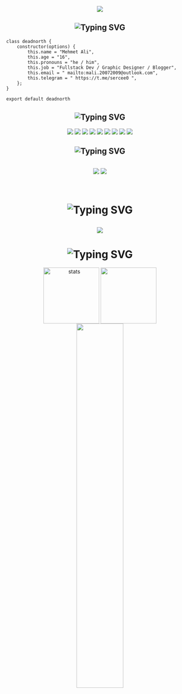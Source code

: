 <p align="center">

  <img src="https://cdn.discordapp.com/attachments/971384335531921428/1114669613494571058/Roronoa_Zoro_Banner.png" >

</p>


<h2 align="center"><img src="https://readme-typing-svg.herokuapp.com?font=JetBrains+Mono&duration=2000&pause=1000&color=48D1CC&center=true&vCenter=true&width=435&lines=Hello%2C+%C4%B1'm+ser%C3%A7e%F0%9F%95%8A%EF%B8%8F!;Fullstack+Dev%2C+Graphic+D.+%26+Blogger." alt="Typing SVG" /></h2>

``` 
class deadnorth {
    constructor(options) {
        this.name = "Mehmet Ali",
        this.age = "16",
        this.pronouns = "he / him",
        this.job = "Fullstack Dev / Graphic Designer / Blogger",
        this.email = " mailto:mali.20072009@outlook.com",
        this.telegram = " https://t.me/sercee0 ",
    };
}

export default deadnorth
```     
<h2 align="center"><img src="https://readme-typing-svg.herokuapp.com?font=JetBrains+Mono&duration=2000&pause=1000&color=4E6CB2&center=true&repeat=false&vCenter=true&width=435&lines=Social+Medias" alt="Typing SVG" /></h2>
<p align="center">
 <a align="center" href="https://anilist.co/user/deadnorth/" target"blank_"><img src="https://img.shields.io/badge/AniList-02A9FF?style=for-the-badge&logo=AniList&logoColor=white"></a>
  <a align="center" href="https://discord.com/users/971120135656058901" target"blank_"><img src="https://img.shields.io/badge/Discord-5865F2?style=for-the-badge&logo=discord&logoColor=white"></a>
    <a align="center" href="https://www.linkedin.com/in/sercee/" target"blank_"><img src="https://img.shields.io/badge/LinkedIn-0077B5?style=for-the-badge&logo=linkedin&logoColor=white"></a>
<a href="https://instagram.com/sercee.xyz"><img src="https://img.shields.io/badge/Instagram-E4405F?style=for-the-badge&logo=instagram&logoColor=white"></a>
  <a align="center" href="https://twitter.com/sercee_xyz" target"blank_"><img src="https://img.shields.io/badge/Twitter-1DA1F2?style=for-the-badge&logo=twitter&logoColor=white"></a>
 <a align="center" href="https://www.reddit.com/user/sinekmali" target"blank_"><img src="https://img.shields.io/badge/Reddit-FF4500?style=for-the-badge&logo=reddit&logoColor=white"></a>
  <a align="center" href="https://www.tiktok.com/@theburstone?is_from_webapp=1&sender_device=pc" target"blank_"><img src="https://img.shields.io/badge/TikTok-000000?style=for-the-badge&logo=tiktok&logoColor=white"></a>
  <a align="center" href="https://pinterest.com/sercee_xyz/" target"blank_"><img src="https://img.shields.io/badge/Pinterest-%23E60023.svg?&style=for-the-badge&logo=Pinterest&logoColor=white"></a>
<a align="center" href="https://open.spotify.com/user/cd92kcy4bhtcyyhkyhiq5xhu6?si=YI0SFkaZSGGcqAohOTCBpg&nd=1" target"blank_"><img src="https://img.shields.io/badge/Spotify-1ED760?&style=for-the-badge&logo=spotify&logoColor=white"></a>
<br>    
 
 <h2 align="center"><img src="https://readme-typing-svg.herokuapp.com?font=JetBrains+Mono&duration=2000&pause=1000&color=CA05C3&background=69FF2000&center=true&vCenter=true&repeat=false&width=435&lines=Langauges+%26+Tools" alt="Typing SVG" /></h2>
 <h2 align="center">
 <img src="https://skillicons.dev/icons?i=python,c,js,nodejs,ts,html,css,mongodb,atom,powershell&theme=dark" />
 <img src="https://skillicons.dev/icons?i=visualstudio,vscode,ps,ae,ai,pr,blender,figma,unity,unreal&theme=dark" />
 </h2>
 
</br>

<h1 align="center"><img src="https://readme-typing-svg.herokuapp.com?font=JetBrains+Mono&duration=2000&pause=1000&color=18CA1F&background=69FF2000&center=true&vCenter=true&repeat=false&width=435&lines=+Discord" alt="Typing SVG" /></h1>

<h2 align="center">
  <img src="https://lanyard.cnrad.dev/api/971120135656058901?theme=dark&bg=000000&idleMessage=Making%20coffee%20for%my%20head&hideDiscrim=true&hideBadges=false" align="center" />
 </h2>

<h1 align="center"><img src="https://readme-typing-svg.herokuapp.com?font=JetBrains+Mono&duration=2000&pause=1000&color=EDD04A&background=69FF2000&center=true&vCenter=true&repeat=false&width=435&lines=GitHub+Stats" alt="Typing SVG" /></h1>
<p align="center">
   <img src="https://github-readme-stats.vercel.app/api?username=deadnorth&count_private=true&show_icons=true&theme=codeSTACKr&hide_border=true" width="%150" height="150px" alt="stats" align="center" />
   <img src="https://github-readme-stats.vercel.app/api/top-langs/?username=deadnorth&layout=compact&show_icons=true&theme=codeSTACKr&hide_border=true"width="%100" height="150px" align="center" />
    <img width="50%" src="https://count.getloli.com/get/@:deadnorth?theme=rule34">
    

